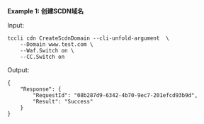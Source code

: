 **Example 1: 创建SCDN域名**



Input: 

```
tccli cdn CreateScdnDomain --cli-unfold-argument  \
    --Domain www.test.com \
    --Waf.Switch on \
    --CC.Switch on
```

Output: 
```
{
    "Response": {
        "RequestId": "08b287d9-6342-4b70-9ec7-201efcd93b9d",
        "Result": "Success"
    }
}
```

